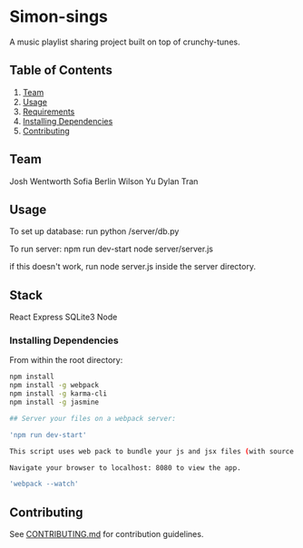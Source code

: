 # Simon-sings
A music playlist sharing project built on top of crunchy-tunes.


## Table of Contents

1. [Team](#team)
1. [Usage](#Usage)
1. [Requirements](#requirements)
1. [Installing Dependencies](#installing-dependencies)
1. [Contributing](#contributing)

## Team

Josh Wentworth
Sofia Berlin
Wilson Yu
Dylan Tran

## Usage

To set up database:
run python /server/db.py

To run server:
npm run dev-start 
node server/server.js

 if this doesn't work,
 run node server.js inside the server directory.

## Stack

React
Express
SQLite3
Node

### Installing Dependencies

From within the root directory:

```sh
npm install
npm install -g webpack
npm install -g karma-cli
npm install -g jasmine 

## Server your files on a webpack server:

'npm run dev-start'

This script uses web pack to bundle your js and jsx files (with source maps), watches the files for changes to trigger a new bundle, and starts your node server on localhost:8080.

Navigate your browser to localhost: 8080 to view the app.

'webpack --watch'


```

## Contributing

See [CONTRIBUTING.md](CONTRIBUTING.md) for contribution guidelines.
